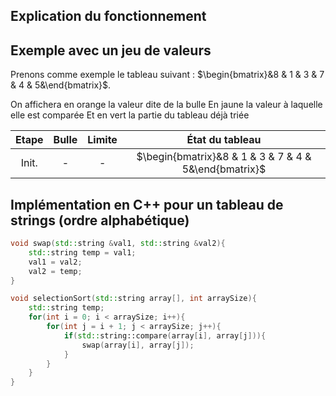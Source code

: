 ## Explication du fonctionnement


## Exemple avec un jeu de valeurs

Prenons comme exemple le tableau suivant : $\begin{bmatrix}&8 & 1 & 3 & 7 & 4 & 5&\end{bmatrix}$.

On affichera en orange la valeur dite de la bulle
En jaune la valeur à laquelle elle est comparée
Et en vert la partie du tableau déjà triée

|  Etape  | Bulle | Limite | État du tableau |
|:-------:|:-----:|:------:|:---------------:|
| Init.   |   -   |   -   |$\begin{bmatrix}&8 & 1 & 3 & 7 & 4 & 5&\end{bmatrix}$|


## Implémentation en C++ pour un tableau de strings (ordre alphabétique)

```cpp
void swap(std::string &val1, std::string &val2){
	std::string temp = val1;
	val1 = val2;
	val2 = temp;
}

void selectionSort(std::string array[], int arraySize){
	std::string temp;
	for(int i = 0; i < arraySize; i++){
		for(int j = i + 1; j < arraySize; j++){
			if(std::string::compare(array[i], array[j])){
				swap(array[i], array[j]);
			}
		}
	}
}
```